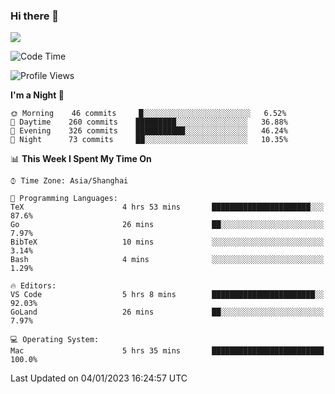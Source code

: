 ### Hi there 👋

<!--
**JJAYCHEN1e/jjaychen1e** is a ✨ _special_ ✨ repository because its `README.md` (this file) appears on your GitHub profile.

Here are some ideas to get you started:

- 🔭 I’m currently working on ...
- 🌱 I’m currently learning ...
- 👯 I’m looking to collaborate on ...
- 🤔 I’m looking for help with ...
- 💬 Ask me about ...
- 📫 How to reach me: ...
- 😄 Pronouns: ...
- ⚡ Fun fact: ...
-->

[![](https://github-readme-stats.vercel.app/api?username=jjaychen1e&show_icons=true)](https://github.com/jjaychen1e/github-readme-stats?count_private=true)

<!--START_SECTION:waka-->
![Code Time](http://img.shields.io/badge/Code%20Time-528%20hrs%2044%20mins-blue)

![Profile Views](http://img.shields.io/badge/Profile%20Views-5-blue)

**I'm a Night 🦉** 

```text
🌞 Morning    46 commits     █░░░░░░░░░░░░░░░░░░░░░░░░   6.52% 
🌆 Daytime    260 commits    █████████░░░░░░░░░░░░░░░░   36.88% 
🌃 Evening    326 commits    ███████████░░░░░░░░░░░░░░   46.24% 
🌙 Night      73 commits     ██░░░░░░░░░░░░░░░░░░░░░░░   10.35%

```


📊 **This Week I Spent My Time On** 

```text
⌚︎ Time Zone: Asia/Shanghai

💬 Programming Languages: 
TeX                      4 hrs 53 mins       ██████████████████████░░░   87.6% 
Go                       26 mins             ██░░░░░░░░░░░░░░░░░░░░░░░   7.97% 
BibTeX                   10 mins             ░░░░░░░░░░░░░░░░░░░░░░░░░   3.14% 
Bash                     4 mins              ░░░░░░░░░░░░░░░░░░░░░░░░░   1.29%

🔥 Editors: 
VS Code                  5 hrs 8 mins        ███████████████████████░░   92.03% 
GoLand                   26 mins             ██░░░░░░░░░░░░░░░░░░░░░░░   7.97%

💻 Operating System: 
Mac                      5 hrs 35 mins       █████████████████████████   100.0%

```


 Last Updated on 04/01/2023 16:24:57 UTC
<!--END_SECTION:waka-->
